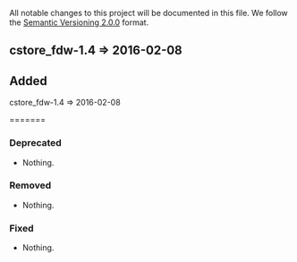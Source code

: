 All notable changes to this project will be documented in this file.
We follow the [Semantic Versioning 2.0.0](http://semver.org/) format.

## cstore_fdw-1.4 => 2016-02-08


## Added

cstore_fdw-1.4 => 2016-02-08

=======

### Deprecated

- Nothing.

### Removed

- Nothing.

### Fixed

- Nothing.


